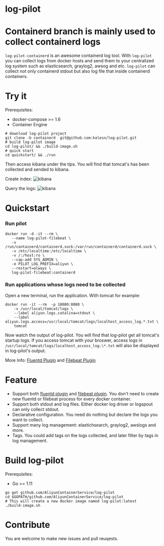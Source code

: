 log-pilot
=========


Containerd branch is mainly used to collect containerd logs
=========
`log-pilot-containerd` is an awesome  containerd  log tool. With `log-pilot` you can collect logs from docker hosts and send them to your centralized log system such as elasticsearch, graylog2, awsog and etc. `log-pilot` can collect not only containerd stdout but also log file that inside containerd containers.

Try it
======

Prerequisites:

- docker-compose >= 1.6
- Container Engine 

```
# download log-pilot project
git clone -b containerd  git@github.com:kalesn/log-pilot.git
# build log-pilot image
cd log-pilot/ && ./build-image.sh
# quick start
cd quickstart/ && ./run
```

Then access kibana under the tips. You will find that tomcat's has been collected and sended to kibana.

Create index:
![kibana](quickstart/Kibana.png)

Query the logs:
![kibana](quickstart/Kibana2.png)

Quickstart
==========

### Run pilot

```
docker run -d -it --rm \
   --name log-pilot-filebeat \
   -v /run/containerd/containerd.sock:/var/run/containerd/containerd.sock \
   -v /etc/localtime:/etc/localtime \
   -v /:/host:ro \
   --cap-add SYS_ADMIN \
   -e PILOT_LOG_PREFIX=aliyun \
   --restart=always \
   log-pilot-filebeat:containerd
```

### Run applications whose logs need to be collected

Open a new terminal, run the application. With tomcat for example:

```
docker run -it --rm  -p 10080:8080 \
    -v /usr/local/tomcat/logs \
    --label aliyun.logs.catalina=stdout \
    --label aliyun.logs.access=/usr/local/tomcat/logs/localhost_access_log.*.txt \
    tomcat
```

Now watch the output of log-pilot. You will find that log-pilot get all tomcat's startup logs. If you access tomcat with your broswer, access logs in `/usr/local/tomcat/logs/localhost_access_log.\*.txt` will also be displayed in log-pilot's output.

More Info: [Fluentd Plugin](docs/fluentd/docs.md) and [Filebeat Plugin](docs/filebeat/docs.md)

Feature
========

- Support both [fluentd plugin](docs/fluentd/docs.md) and [filebeat plugin](docs/filebeat/docs.md). You don't need to create new fluentd or filebeat process for every docker container.
- Support both stdout and log files. Either docker log driver or logspout can only collect stdout.
- Declarative configuration. You need do nothing but declare the logs you want to collect.
- Support many log management: elastichsearch, graylog2, awslogs and more.
- Tags. You could add tags on the logs collected, and later filter by tags in log management.

Build log-pilot
===================

Prerequisites:

- Go >= 1.11

```
go get github.com/AliyunContainerService/log-pilot
cd $GOPATH/github.com/AliyunContainerService/log-pilot
# This will create a new docker image named log-pilot:latest
./build-image.sh
```

Contribute
==========

You are welcome to make new issues and pull reuqests.

